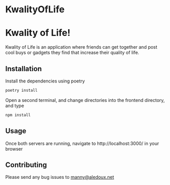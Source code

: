# KwalityOfLife

# Kwality of Life!

Kwality of Life is an application where friends can get together and post cool buys or gadgets they find that increase their quality of life.

## Installation

Install the dependencies using poetry

```bash
poetry install
```

Open a second terminal, and change directories into the frontend directory, and type

```bash
npm install
```

## Usage

Once both servers are running, navigate to http://localhost:3000/ in your browser

## Contributing
Please send any bug issues to manny@aledoux.net

